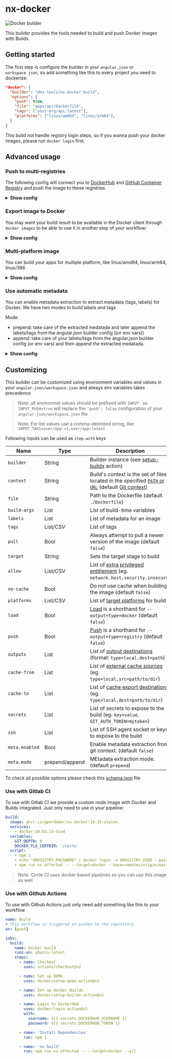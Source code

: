 # nx-docker

![Docker builder](https://github.com/gperdomor/nx-tools/workflows/Docker%20builder/badge.svg)

This builder provides the tools needed to build and push Docker images with Buildx.

## Getting started

The first step is configure the builder in your `angular.json` or `workspace.json`, so add something like this to every project you need to dockerize:

```json
"docker": {
  "builder": "@nx-tools/nx-docker:build",
  "options": {
    "push": true,
    "file": "apps/api/Dockerfile",
    "tags": ["your-org/api:latest"],
    "platforms": ["linux/amd64", "linux/arm64"],
  }
}
```

This build not handle registry login steps, so if you wanna push your docker images, please run `docker login` first.

## Advanced usage

### Push to multi-registries

The following config will connect you to [DockerHub](https://github.com/docker/login-action#dockerhub)
and [GitHub Container Registry](https://github.com/docker/login-action#github-container-registry) and push the
image to these registries.

<details>
  <summary><b>Show config</b></summary>
```json
"docker": {
  "builder": "@nx-tools/nx-docker:build",
  "options": {
    "file": "apps/api/Dockerfile",
    "push": true,
    "tags": [
      "user/app:latest",
      "user/app:1.0.0",
      "ghcr.io/user/app:latest",
      "ghcr.io/user/app:1.0.0"
    ]
  }
}
```
</details>

### Export image to Docker

You may want your build result to be available in the Docker client through `docker images` to be able to use it
in another step of your workflow:

<details>
  <summary><b>Show config</b></summary>
```json
"docker": {
  "builder": "@nx-tools/nx-docker:build",
  "options": {
    "file": "apps/api/Dockerfile",
    "load": true,
    "tags": ["user/app:latest"]
  }
}
```
</details>

### Multi-platform image

You can build your apps for multiple platform, like linux/amd64, linux/arm64, linux/386

<details>
  <summary><b>Show config</b></summary>
```json
"docker": {
  "builder": "@nx-tools/nx-docker:build",
  "options": {
    "file": "apps/api/Dockerfile",
    "push": true,
    "tags": ["user/app:latest"],
    "platforms": ["linux/amd64", "linux/arm64", "linux/386"],
  }
}
```
</details>

### Use automatic metadata

You can enable metadata extraction to extract metadata (tags, labels) for Docker. We have two modes to build labels and tags

Mode:

- prepend: take care of the extracted medatada and later append the labels/tags from the angular.json builder config ((or env vars))
- append: take care of your labels/tags from the angular.json builder config (or env vars) and then append the extracted medatada.

<details>
  <summary><b>Show config</b></summary>
```json
"docker": {
  "builder": "@nx-tools/nx-docker:build",
  "options": {
    "file": "apps/api/Dockerfile",
    "push": true,
    "tags": ["user/app:latest"],
    "meta": {
      "enabled": true,
      "mode": "prepend"
    }
  }
}
```
</details>

## Customizing

This builder can be customized using environment variables and values in your `angular.json/workspace.json` and always env variables takes precedence

> Note: all environmet values should be prefixed with `INPUT_` so `INPUT_PUSH=true` will replace the `"push": false` configuration of your `angular.json/workspace.json` file

> Note: For list values use a comma-delimited string, like `INPUT_TAGS=user/app:v1,user/app:latest`

Following inputs can be used as `step.with` keys

| Name           | Type           | Description                                                                                                                                                                       |
| -------------- | -------------- | --------------------------------------------------------------------------------------------------------------------------------------------------------------------------------- |
| `builder`      | String         | Builder instance (see [setup-buildx](https://github.com/docker/setup-buildx-action) action)                                                                                       |
| `context`      | String         | Build's context is the set of files located in the specified [`PATH` or `URL`](https://docs.docker.com/engine/reference/commandline/build/) (default [Git context](#git-context)) |
| `file`         | String         | Path to the Dockerfile (default `./Dockerfile`)                                                                                                                                   |
| `build-args`   | List           | List of build-time variables                                                                                                                                                      |
| `labels`       | List           | List of metadata for an image                                                                                                                                                     |
| `tags`         | List/CSV       | List of tags                                                                                                                                                                      |
| `pull`         | Bool           | Always attempt to pull a newer version of the image (default `false`)                                                                                                             |
| `target`       | String         | Sets the target stage to build                                                                                                                                                    |
| `allow`        | List/CSV       | List of [extra privileged entitlement](https://github.com/docker/buildx#--allowentitlement) (eg. `network.host,security.insecure`)                                                |
| `no-cache`     | Bool           | Do not use cache when building the image (default `false`)                                                                                                                        |
| `platforms`    | List/CSV       | List of [target platforms](https://github.com/docker/buildx#---platformvaluevalue) for build                                                                                      |
| `load`         | Bool           | [Load](https://github.com/docker/buildx#--load) is a shorthand for `--output=type=docker` (default `false`)                                                                       |
| `push`         | Bool           | [Push](https://github.com/docker/buildx#--push) is a shorthand for `--output=type=registry` (default `false`)                                                                     |
| `outputs`      | List           | List of [output destinations](https://github.com/docker/buildx#-o---outputpath-typetypekeyvalue) (format: `type=local,dest=path`)                                                 |
| `cache-from`   | List           | List of [external cache sources](https://github.com/docker/buildx#--cache-fromnametypetypekeyvalue) (eg. `type=local,src=path/to/dir`)                                            |
| `cache-to`     | List           | List of [cache export destinations](https://github.com/docker/buildx#--cache-tonametypetypekeyvalue) (eg. `type=local,dest=path/to/dir`)                                          |
| `secrets`      | List           | List of secrets to expose to the build (eg. `key=value`, `GIT_AUTH_TOKEN=mytoken`)                                                                                                |
| `ssh`          | List           | List of SSH agent socket or keys to expose to the build                                                                                                                           |
| `meta.enabled` | Bool           | Enable metadata extraction from git context. (default `false`)                                                                                                                    |
| `meta.mode`    | prepend/append | MEtadata extraction mode. (default `prepend`)                                                                                                                                     |

To check all possible options please check this [schema.json](src/builders/nx-docker/schema.json) file

### Use with Gitlab CI

To use with Gitlab CI we provide a custom node image with Docker and Buildx integrated. Just only need to use in your pipeline:

```yml
build:
  image: ghcr.io/gperdomor/nx-docker:14.15-alpine
  services:
    - docker:19.03.13-dind
  variables:
    GIT_DEPTH: 0
    DOCKER_TLS_CERTDIR: '/certs'
  script:
    - npm i
    - echo "$REGISTRY_PASSWORD" | docker login -u $REGISTRY_USER --password-stdin $CI_REGISTRY
    - npm run nx affected -- --target=docker --base=remotes/origin/master
```

> Note: Circle CI uses docker based pipelines so you can use this image as well

### Use with Github Actions

To use with Github Actions just only need add something like this to your workflow

```yml
name: Build
# This workflow is triggered on pushes to the repository.
on: [push]

jobs:
  build:
    name: Docker build
    runs-on: ubuntu-latest
    steps:
      - name: Checkout
        uses: actions/checkout@v2

      - name: Set up QEMU
        uses: docker/setup-qemu-action@v1

      - name: Set up Docker Buildx
        uses: docker/setup-buildx-action@v1

      - name: Login to DockerHub
        uses: docker/login-action@v1
        with:
          username: ${{ secrets.DOCKERHUB_USERNAME }}
          password: ${{ secrets.DOCKERHUB_TOKEN }}

      - name: 'Install Dependencies'
        run: npm i

      - name: 'nx build'
        run: npm run nx affected -- --target=docker --all
```
